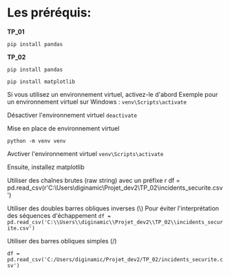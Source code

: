 # Les préréquis:

**TP_01**

`pip install pandas`



**TP_02**

`pip install pandas`

`pip install matplotlib`


Si vous utilisez un environnement virtuel, activez-le d'abord
Exemple pour un environnement virtuel sur Windows :
`venv\Scripts\activate`

Désactiver l'environnement virtuel
`deactivate`


Mise en place de environnement virtuel

`python -m venv venv`


Avctiver l'environnement virtuel
`venv\Scripts\activate`

Ensuite, installez matplotlib

Utiliser des chaînes brutes (raw string) avec un préfixe r
df = pd.read_csv(r'C:\Users\diginamic\Projet_dev2\TP_02\incidents_securite.csv')

Utiliser des doubles barres obliques inverses (\\)
Pour éviter l'interprétation des séquences d'échappement
`df = pd.read_csv('C:\\Users\\diginamic\\Projet_dev2\\TP_02\\incidents_securite.csv')`

Utiliser des barres obliques simples (/)

`df = pd.read_csv('C:/Users/diginamic/Projet_dev2/TP_02/incidents_securite.csv')`
